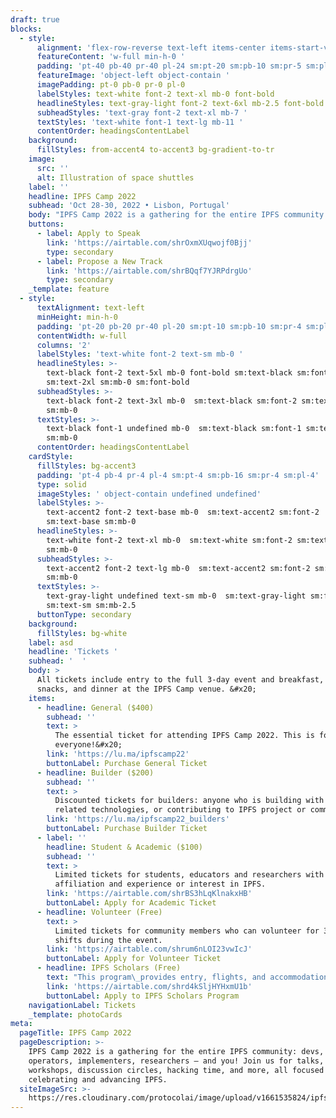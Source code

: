```yaml
---
draft: true
blocks:
  - style:
      alignment: 'flex-row-reverse text-left items-center items-start-vertical sm:flex-col'
      featureContent: 'w-full min-h-0 '
      padding: 'pt-40 pb-40 pr-40 pl-24 sm:pt-20 sm:pb-10 sm:pr-5 sm:pl-5'
      featureImage: 'object-left object-contain '
      imagePadding: pt-0 pb-0 pr-0 pl-0
      labelStyles: text-white font-2 text-xl mb-0 font-bold
      headlineStyles: text-gray-light font-2 text-6xl mb-2.5 font-bold
      subheadStyles: 'text-gray font-2 text-xl mb-7 '
      textStyles: 'text-white font-1 text-lg mb-11 '
      contentOrder: headingsContentLabel
    background:
      fillStyles: from-accent4 to-accent3 bg-gradient-to-tr
    image:
      src: ''
      alt: Illustration of space shuttles
    label: ''
    headline: IPFS Camp 2022
    subhead: 'Oct 28-30, 2022 • Lisbon, Portugal'
    body: "IPFS Camp 2022 is a gathering for the entire IPFS community: devs, operators, implementers, researchers – and you!\nJoin us for talks, workshops, discussion circles, hacking time, and more, all focused on celebrating and advancing IPFS.\n\n**Location:** [Convento do Beato, Lisbon, Portugal](https://goo.gl/maps/Ke34ikHMHuSeqioS6)\n\n**Tracks include: **\n\nContent Routing · Creatives & Artists & IPFS · Growing with IPFS · IPFS Implementers · IPFS Operators ·\_ IPFS User & Dev Tools for Fun & Awesome · IPFS Users Showcase · Learning IPFS · libp2p Builders · libp2p & IPFS Privacy · Measurement & Performance · New Problems in Decentralized Network Research · & more!\n"
    buttons:
      - label: Apply to Speak
        link: 'https://airtable.com/shrOxmXUqwojf0Bjj'
        type: secondary
      - label: Propose a New Track
        link: 'https://airtable.com/shrBQqf7YJRPdrgUo'
        type: secondary
    _template: feature
  - style:
      textAlignment: text-left
      minHeight: min-h-0
      padding: 'pt-20 pb-20 pr-40 pl-20 sm:pt-10 sm:pb-10 sm:pr-4 sm:pl-4'
      contentWidth: w-full
      columns: '2'
      labelStyles: 'text-white font-2 text-sm mb-0 '
      headlineStyles: >-
        text-black font-2 text-5xl mb-0 font-bold sm:text-black sm:font-2
        sm:text-2xl sm:mb-0 sm:font-bold
      subheadStyles: >-
        text-black font-2 text-3xl mb-0  sm:text-black sm:font-2 sm:text-lg
        sm:mb-0 
      textStyles: >-
        text-black font-1 undefined mb-0  sm:text-black sm:font-1 sm:text-xs
        sm:mb-0 
      contentOrder: headingsContentLabel
    cardStyle:
      fillStyles: bg-accent3
      padding: 'pt-4 pb-4 pr-4 pl-4 sm:pt-4 sm:pb-16 sm:pr-4 sm:pl-4'
      type: solid
      imageStyles: ' object-contain undefined undefined'
      labelStyles: >-
        text-accent2 font-2 text-base mb-0  sm:text-accent2 sm:font-2
        sm:text-base sm:mb-0 
      headlineStyles: >-
        text-white font-2 text-xl mb-0  sm:text-white sm:font-2 sm:text-xl
        sm:mb-0 
      subheadStyles: >-
        text-accent2 font-2 text-lg mb-0  sm:text-accent2 sm:font-2 sm:text-lg
        sm:mb-0 
      textStyles: >-
        text-gray-light undefined text-sm mb-0  sm:text-gray-light sm:font-1
        sm:text-sm sm:mb-2.5 
      buttonType: secondary
    background:
      fillStyles: bg-white
    label: asd
    headline: 'Tickets '
    subhead: '  '
    body: >
      All tickets include entry to the full 3-day event and breakfast, lunch,
      snacks, and dinner at the IPFS Camp venue. &#x20;
    items:
      - headline: General ($400)
        subhead: ''
        text: >
          The essential ticket for attending IPFS Camp 2022. This is for
          everyone!&#x20;
        link: 'https://lu.ma/ipfscamp22'
        buttonLabel: Purchase General Ticket
      - headline: Builder ($200)
        subhead: ''
        text: >
          Discounted tickets for builders: anyone who is building with IPFS or
          related technologies, or contributing to IPFS project or community.
        link: 'https://lu.ma/ipfscamp22_builders'
        buttonLabel: Purchase Builder Ticket
      - label: ''
        headline: Student & Academic ($100)
        subhead: ''
        text: >
          Limited tickets for students, educators and researchers with academic
          affiliation and experience or interest in IPFS.
        link: 'https://airtable.com/shrBS3hLqKlnakxHB'
        buttonLabel: Apply for Academic Ticket
      - headline: Volunteer (Free)
        text: >
          Limited tickets for community members who can volunteer for 3 x 2 hour
          shifts during the event.
        link: 'https://airtable.com/shrum6nLOI23vwIcJ'
        buttonLabel: Apply for Volunteer Ticket
      - headline: IPFS Scholars (Free)
        text: "This program\_provides entry, flights, and accommodation\_for individuals from underrepresented communities, unique circumstances, or developing areas to connect with and contribute to the IPFS ecosystem.\n"
        link: 'https://airtable.com/shrd4kSljHYHxmU1b'
        buttonLabel: Apply to IPFS Scholars Program
    navigationLabel: Tickets
    _template: photoCards
meta:
  pageTitle: IPFS Camp 2022
  pageDescription: >-
    IPFS Camp 2022 is a gathering for the entire IPFS community: devs,
    operators, implementers, researchers – and you! Join us for talks,
    workshops, discussion circles, hacking time, and more, all focused on
    celebrating and advancing IPFS.
  siteImageSrc: >-
    https://res.cloudinary.com/protocolai/image/upload/v1661535824/ipfs-camp-og_dgigow.jpg
---
```


